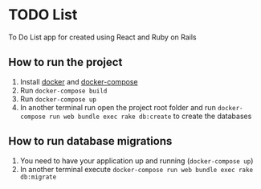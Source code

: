 # TODO List
To Do List app for created using React and Ruby on Rails

## How to run the project
1. Install [docker](https://docs.docker.com/engine/install/#server) and [docker-compose](https://docs.docker.com/compose/install/)
2. Run `docker-compose build`
3. Run `docker-compose up`
4. In another terminal run open the project root folder and run `docker-compose run web bundle exec rake db:create` to create the databases

## How to run database migrations
1. You need to have your application up and running (`docker-compose up`)
2. In another terminal execute `docker-compose run web bundle exec rake db:migrate`